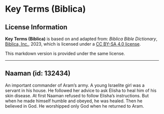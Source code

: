 # Key Terms (Biblica)

## License Information

**Key Terms (Biblica)** is based on and adapted from: _Biblica Bible Dictionary_, [Biblica, Inc.](https://www.biblica.com/), 2023, which is licensed under a [CC BY-SA 4.0 license](https://creativecommons.org/licenses/by-sa/4.0/legalcode.en).

This markdown version is provided under the same license.



--------------------------------

## Naaman (id: 132434)

An important commander of Aram’s army. A young Israelite girl was a servant in his house. He followed her advice to ask Elisha to heal him of his skin disease. At first Naaman refused to follow Elisha’s instructions. But when he made himself humble and obeyed, he was healed. Then he believed in God. He worshipped only God when he returned to Aram.


